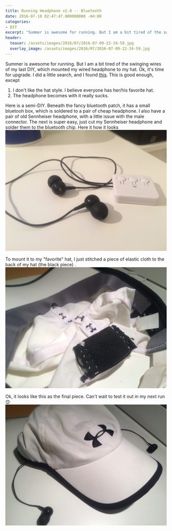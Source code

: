```yaml
---
title: Running Headphone v2.0 -- Bluetooth
date: 2016-07-10 02:47:47.000000000 -04:00
categories:
- DIY
excerpt: "Summer is awesome for running. But I am a bit tired of the swinging wires of my last DIY, which mounted my wired headphone to my hat. Ok, it's time for upgrade."
header:
  teaser: /assets/images/2016/07/2016-07-09-22-34-59.jpg
  overlay_image: /assets/images/2016/07/2016-07-09-22-34-59.jpg
---
```

Summer is awesome for running. But I am a bit tired of the swinging wires of my last DIY, which mounted my wired headphone to my hat. Ok, it's time for upgrade.
I did a little search, and I found [this](https://www.amazon.com/Bluetooth-Baseball-Wireless-Headset-Speaker/dp/B013BC4FOK/ref=sr_1_4?ie=UTF8&amp;qid=1468117362&amp;sr=8-4&amp;keywords=bluetooth+hat). This is good enough, except

1. I don't like the hat style. I believe everyone has her/his favorite hat.
2. The headphone becomes with it really sucks.

Here is a semi-DIY. Beneath the fancy bluetooth patch, it has a small bluetooh box, which is soldered to a pair of cheap headphone. I also have a pair of old Sennheiser headphone, with a little issue with the male connector.
The next is super easy, just cut my Sennheiser headphone and solder them to the bluetooth chip. Here it how it looks
![alt text](/assets/images/2016/07/2016-07-09-22-30-49.jpg)


To mount it to my "favorite" hat, I just stitched a piece of elastic cloth to the back of my hat (the black piece) .
![alt text](/assets/images/2016/07/2016-07-09-22-33-35.jpg)

Ok, it looks like this as the final piece. Can't wait to test it out in my next run😊
![alt text](/assets/images/2016/07/2016-07-09-22-34-59.jpg)
